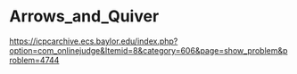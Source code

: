Arrows_and_Quiver
======
https://icpcarchive.ecs.baylor.edu/index.php?option=com_onlinejudge&Itemid=8&category=606&page=show_problem&problem=4744
